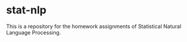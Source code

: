 stat-nlp
========

This is a repository for the homework assignments of Statistical Natural Language Processing.

